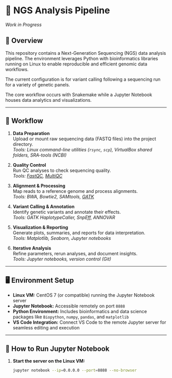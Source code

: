 # 🧬 NGS Analysis Pipeline
*Work in Progress*

## 🚀 Overview

This repository contains a Next-Generation Sequencing (NGS) data analysis pipeline. The environment leverages Python with bioinformatics libraries running on Linux to enable reproducible and efficient genomic data workflows. 

The current configuration is for variant calling following a sequencing run for a variety of genetic panels. 

The core workflow occurs with Snakemake while a Jupyter Notebook houses data analytics and visualizations.

---

## 🔄 Workflow

1. **Data Preparation**  
   Upload or mount raw sequencing data (FASTQ files) into the project directory.  
   _Tools: Linux command-line utilities (`rsync`, `scp`), VirtualBox shared folders, SRA-tools (NCBI)_

2. **Quality Control**  
   Run QC analyses to check sequencing quality.  
   _Tools: [FastQC](https://www.bioinformatics.babraham.ac.uk/projects/fastqc/), [MultiQC](https://multiqc.info/)_

3. **Alignment & Processing**  
   Map reads to a reference genome and process alignments.  
   _Tools: BWA, Bowtie2, SAMtools, [GATK](https://gatk.broadinstitute.org/hc/en-us)_

4. **Variant Calling & Annotation**  
   Identify genetic variants and annotate their effects.  
   _Tools: GATK HaplotypeCaller, SnpEff, ANNOVAR_

5. **Visualization & Reporting**  
   Generate plots, summaries, and reports for data interpretation.  
   _Tools: Matplotlib, Seaborn, Jupyter notebooks_

6. **Iterative Analysis**  
   Refine parameters, rerun analyses, and document insights.  
   _Tools: Jupyter notebooks, version control (Git)_

---

## 🖥️ Environment Setup

- **Linux VM:** CentOS 7 (or compatible) running the Jupyter Notebook server
- **Jupyter Notebook:** Accessible remotely on port `8888`
- **Python Environment:** Includes bioinformatics and data science packages like `Biopython`, `numpy`, `pandas`, and `matplotlib`
- **VS Code Integration:** Connect VS Code to the remote Jupyter server for seamless editing and execution
---

## 🔧 How to Run Jupyter Notebook

1. **Start the server on the Linux VM:**

   ```bash
   jupyter notebook --ip=0.0.0.0 --port=8888 --no-browser
